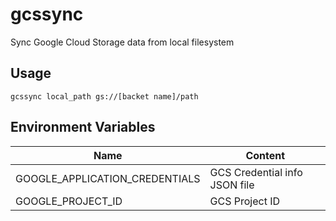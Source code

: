 # gcssync
Sync Google Cloud Storage data from local filesystem

## Usage

```
gcssync local_path gs://[backet name]/path
```

## Environment Variables

|Name|Content|
----|----
|GOOGLE_APPLICATION_CREDENTIALS|GCS Credential info JSON file|
|GOOGLE_PROJECT_ID|GCS Project ID|

